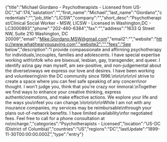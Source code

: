 {"title":"Michael Giordano - Psychotherapists - Licensed from US-DC","id":174,"salutation":"","first_name":"Michael","last_name":"Giordano","credentials":"","job_title":"LICSW","company":"","short_desc":"Psychotherapist/Clinical Social Worker - MSW, LICSW - Licensed in Washington,DC - LC3000893","phone":"202-460-6384","fax":"","address":"1633 Q Street NW, Suite 210 Washington, DC  20009","email":"Mike.Giordano.MSW@gmail.com","email2":"","website":"http://www.whatihearyousaying.com","website2":"","fees":"See below","description":"I provide compassionate and affirming psychotherapy for individuals,\ncouples, families and adolescents.  I have special expertise working with\nfolk who are bisexual, lesbian, gay, transgender, and queer.  I identify as\na gay man myself, am sex-positive, and non-judgemental about the diverse\nways we express our love and desires.  I have been working and volunteering\nin the DC community since 1996.\n\n\n\n\n\nI strive to create a space where you can feel safe speaking of any concern\nor thought.  I won't judge you, think that you're crazy nor immoral.\nTogether we find ways to enhance your creative thinking, express authentic\nemotions, and make effective actions.  We explore your life and the ways you\nfeel you can change.\n\n\n\n\n\nWhile I am not with any insurance companies, my services may be reimbursable\nthrough your plans out-of-network benefits.  I have limited availability\nfor negotiated fees.  Feel free to call for a phone consultation at no\ncharge.","categories":"Psychotherapists - Licensed","location":"US-DC (District of Columbia)","countries":"US","regions":"DC","lastUpdate":"1899-11-30T00:00:00.000Z","type":"entry"}
